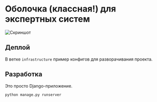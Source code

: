 # Оболочка (классная!) для экспертных систем

![Скриншот](https://raw.github.com/SemenovaEkaterina/expert-system/master/screen.png)

## Деплой

В ветке `infrastructure` пример конфигов для разворачивания проекта.

## Разработка

Это просто Django-приложение.

```
python manage.py runserver
```

